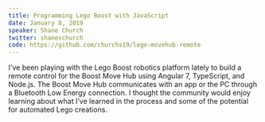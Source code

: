 ```yaml
---
title: Programming Lego Boost with JavaScript
date: January 8, 2019
speaker: Shane Church
twitter: shaneschurch
code: https://github.com/churchs19/lego-movehub-remote
---
```

I've been playing with the Lego Boost robotics platform lately to build a remote control for the Boost Move Hub using Angular 7, TypeScript, and Node.js. The Boost Move Hub communicates with an app or the PC through a Bluetooth Low Energy connection. I thought the community would enjoy learning about what I’ve learned in the process and some of the potential for automated Lego creations.

